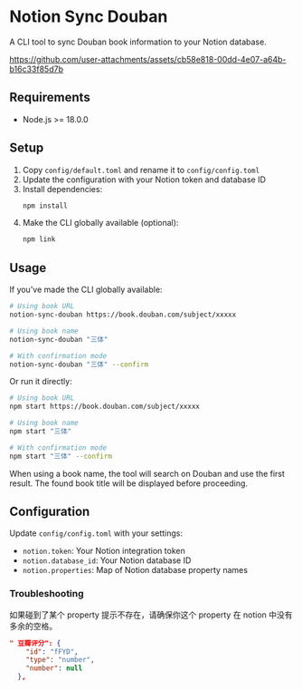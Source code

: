 # Notion Sync Douban

A CLI tool to sync Douban book information to your Notion database.


https://github.com/user-attachments/assets/cb58e818-00dd-4e07-a64b-b16c33f85d7b



## Requirements

- Node.js >= 18.0.0

## Setup

1. Copy `config/default.toml` and rename it to `config/config.toml`
2. Update the configuration with your Notion token and database ID
3. Install dependencies:
   ```bash
   npm install
   ```
4. Make the CLI globally available (optional):
   ```bash
   npm link
   ```

## Usage

If you've made the CLI globally available:

```bash
# Using book URL
notion-sync-douban https://book.douban.com/subject/xxxxx

# Using book name
notion-sync-douban "三体"

# With confirmation mode
notion-sync-douban "三体" --confirm
```

Or run it directly:

```bash
# Using book URL
npm start https://book.douban.com/subject/xxxxx

# Using book name
npm start "三体"

# With confirmation mode
npm start "三体" --confirm
```

When using a book name, the tool will search on Douban and use the first result. The found book title will be displayed before proceeding.

## Configuration

Update `config/config.toml` with your settings:

- `notion.token`: Your Notion integration token
- `notion.database_id`: Your Notion database ID
- `notion.properties`: Map of Notion database property names

### Troubleshooting

如果碰到了某个 property 提示不存在，请确保你这个 property 在 notion 中没有多余的空格。

```json
" 豆瓣评分": {
    "id": "fFYD",
    "type": "number",
    "number": null
  },
```
